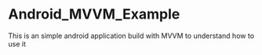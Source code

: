 # Android_MVVM_Example
This is an simple android application build with MVVM to understand how to use it
